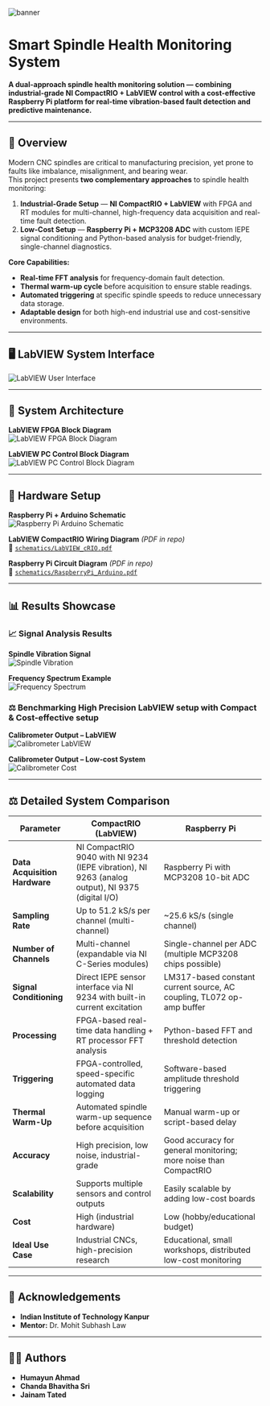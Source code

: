 <!-- ![banner](media/User-Interface.png)

# Smart Spindle Health Monitoring System
**A dual-approach spindle health monitoring solution — combining industrial-grade NI CompactRIO + LabVIEW control with a cost-effective Raspberry Pi system for real-time vibration-based fault detection and predictive maintenance.**

---

## 📌 Overview
This project combines **high-precision NI CompactRIO + LabVIEW** control with a **low-cost Raspberry Pi system** to monitor spindle health, detect faults, and enable predictive maintenance.

Key Features:
- Real-time **FFT analysis** and **automated triggering**.
- **Thermal warm-up cycle** before data collection.
- **Industrial + low-cost platforms** for flexibility.
- **Accurate fault detection** for imbalance, misalignment, and bearing wear.

---

## 🖥 System Interface
![LabVIEW User Interface](media/User-Interface.png)

---

## 🔧 System Architecture

**LabVIEW FPGA Block Diagram**  
![LabVIEW FPGA Block Diagram](LabVIEW/Snippets/FPGA_VI.png)

**LabVIEW PC Control Block Diagram**  
![LabVIEW PC Control Block Diagram](LabVIEW/Snippets/PC_VI.png)

---

## 📡 Hardware Setup

**Raspberry Pi + Arduino Schematic**  
![Raspberry Pi Arduino Schematic](media/Raspberry_Arduino_Setup.jpg)

**LabVIEW CompactRIO Wiring Diagram** *(PDF in repo)*  
📄 [`schematics/LabVIEW_cRIO.pdf`](schematics/LabVIEW_cRIO.pdf)  

**Raspberry Pi Circuit Diagram** *(PDF in repo)*  
📄 [`schematics/RaspberryPi_Arduino.pdf`](schematics/RaspberryPi_Arduino.pdf)

---

## 📊 Results Showcase

**Benchmarking & Cost Analysis**  
![Benchmarking Cost](results/Benchmarking%20Cost.png)

**Calibrometer Output – LabVIEW**  
![Calibrometer LabVIEW](results/Benchmarking/Calibrometer_LabVIEW_Setup.png)

**Calibrometer Output – Low-cost System**  
![Calibrometer Cost](results/Benchmarking/Calibrometer_Cost-EffectiveSetup.jpg)

**Frequency Spectrum Example**  
![Frequency Spectrum](results/Frequency-Spectrum.png)

**Spindle Vibration Signal**  
![Spindle Vibration](results/Spindle-Vibration-Data.png)

---

## ⚖️ System Comparison
| Feature | CompactRIO (LabVIEW) | Raspberry Pi |
|---|---|---|
| Max Sampling Rate | 50+ kHz | 25.6 kHz |
| Channels | Multi | Single |
| Accuracy | High | Moderate |
| Cost | High | Low |
| Ideal Use | Industrial | Educational / Low-budget |

---

## 🙏 Acknowledgements
- **Indian Institute of Technology Kanpur**
- **Mentor:** Dr. Mohit Subhash Law

---

## 👨‍💻 Authors
- **Humayun Ahmad**  
- **Chanda Bhavitha Sri**  
- **Jainam Tated**   -->
![banner](media/User-Interface.png)

# Smart Spindle Health Monitoring System
**A dual-approach spindle health monitoring solution — combining industrial-grade NI CompactRIO + LabVIEW control with a cost-effective Raspberry Pi platform for real-time vibration-based fault detection and predictive maintenance.**

---

## 📌 Overview
Modern CNC spindles are critical to manufacturing precision, yet prone to faults like imbalance, misalignment, and bearing wear.  
This project presents **two complementary approaches** to spindle health monitoring:

1. **Industrial-Grade Setup** — **NI CompactRIO + LabVIEW** with FPGA and RT modules for multi-channel, high-frequency data acquisition and real-time fault detection.
2. **Low-Cost Setup** — **Raspberry Pi + MCP3208 ADC** with custom IEPE signal conditioning and Python-based analysis for budget-friendly, single-channel diagnostics.

**Core Capabilities:**
- **Real-time FFT analysis** for frequency-domain fault detection.
- **Thermal warm-up cycle** before acquisition to ensure stable readings.
- **Automated triggering** at specific spindle speeds to reduce unnecessary data storage.
- **Adaptable design** for both high-end industrial use and cost-sensitive environments.

---

## 🖥 LabVIEW System Interface
![LabVIEW User Interface](media/User-Interface.png)

---

## 🔧 System Architecture

**LabVIEW FPGA Block Diagram**  
![LabVIEW FPGA Block Diagram](LabVIEW/Snippets/FPGA_VI.png)

**LabVIEW PC Control Block Diagram**  
![LabVIEW PC Control Block Diagram](LabVIEW/Snippets/PC_VI.png)

---

## 📡 Hardware Setup

**Raspberry Pi + Arduino Schematic**  
![Raspberry Pi Arduino Schematic](media/Raspberry_Arduino_Setup.jpg)

**LabVIEW CompactRIO Wiring Diagram** *(PDF in repo)*  
📄 [`schematics/LabVIEW_cRIO.pdf`](schematics/LabVIEW_cRIO.pdf)  

**Raspberry Pi Circuit Diagram** *(PDF in repo)*  
📄 [`schematics/RaspberryPi_Arduino.pdf`](schematics/RaspberryPi_Arduino.pdf)

---

## 📊 Results Showcase

### 📈 Signal Analysis Results

**Spindle Vibration Signal**  
![Spindle Vibration](results/Spindle-Vibration-Data.png)

**Frequency Spectrum Example**  
![Frequency Spectrum](results/Frequency-Spectrum.png)

### ⚖️ Benchmarking High Precision LabVIEW setup with Compact & Cost-effective setup

**Calibrometer Output – LabVIEW**  
![Calibrometer LabVIEW](results/Benchmarking/Calibrometer_LabVIEW_Setup.png)

**Calibrometer Output – Low-cost System**  
![Calibrometer Cost](results/Benchmarking/Calibrometer_Cost-EffectiveSetup.jpg)

---

## ⚖️ Detailed System Comparison

| Parameter | CompactRIO (LabVIEW) | Raspberry Pi |
|-----------|----------------------|--------------|
| **Data Acquisition Hardware** | NI CompactRIO 9040 with NI 9234 (IEPE vibration), NI 9263 (analog output), NI 9375 (digital I/O) | Raspberry Pi with MCP3208 10-bit ADC |
| **Sampling Rate** | Up to 51.2 kS/s per channel (multi-channel) | ~25.6 kS/s (single channel) |
| **Number of Channels** | Multi-channel (expandable via NI C-Series modules) | Single-channel per ADC (multiple MCP3208 chips possible) |
| **Signal Conditioning** | Direct IEPE sensor interface via NI 9234 with built-in current excitation | LM317-based constant current source, AC coupling, TL072 op-amp buffer |
| **Processing** | FPGA-based real-time data handling + RT processor FFT analysis | Python-based FFT and threshold detection |
| **Triggering** | FPGA-controlled, speed-specific automated data logging | Software-based amplitude threshold triggering |
| **Thermal Warm-Up** | Automated spindle warm-up sequence before acquisition | Manual warm-up or script-based delay |
| **Accuracy** | High precision, low noise, industrial-grade | Good accuracy for general monitoring; more noise than CompactRIO |
| **Scalability** | Supports multiple sensors and control outputs | Easily scalable by adding low-cost boards |
| **Cost** | High (industrial hardware) | Low (hobby/educational budget) |
| **Ideal Use Case** | Industrial CNCs, high-precision research | Educational, small workshops, distributed low-cost monitoring |

---

## 🙏 Acknowledgements
- **Indian Institute of Technology Kanpur**
- **Mentor:** Dr. Mohit Subhash Law

---

## 👨‍💻 Authors
- **Humayun Ahmad**  
- **Chanda Bhavitha Sri**  
- **Jainam Tated**  
